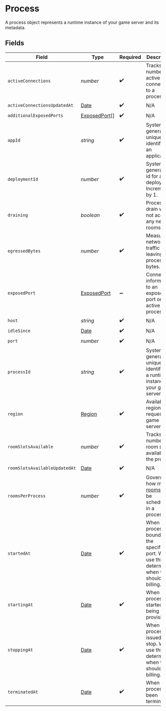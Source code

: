 # Process

A process object represents a runtime instance of your game server and its metadata.


## Fields

| Field                                                                                                            | Type                                                                                                             | Required                                                                                                         | Description                                                                                                      | Example                                                                                                          |
| ---------------------------------------------------------------------------------------------------------------- | ---------------------------------------------------------------------------------------------------------------- | ---------------------------------------------------------------------------------------------------------------- | ---------------------------------------------------------------------------------------------------------------- | ---------------------------------------------------------------------------------------------------------------- |
| `activeConnections`                                                                                              | *number*                                                                                                         | :heavy_check_mark:                                                                                               | Tracks the number of active connections to a process.                                                            | 10                                                                                                               |
| `activeConnectionsUpdatedAt`                                                                                     | [Date](https://developer.mozilla.org/en-US/docs/Web/JavaScript/Reference/Global_Objects/Date)                    | :heavy_check_mark:                                                                                               | N/A                                                                                                              |                                                                                                                  |
| `additionalExposedPorts`                                                                                         | [ExposedPort](../../models/shared/exposedport.md)[]                                                              | :heavy_check_mark:                                                                                               | N/A                                                                                                              |                                                                                                                  |
| `appId`                                                                                                          | *string*                                                                                                         | :heavy_check_mark:                                                                                               | System generated unique identifier for an application.                                                           | app-af469a92-5b45-4565-b3c4-b79878de67d2                                                                         |
| `deploymentId`                                                                                                   | *number*                                                                                                         | :heavy_check_mark:                                                                                               | System generated id for a deployment. Increments by 1.                                                           | 1                                                                                                                |
| `draining`                                                                                                       | *boolean*                                                                                                        | :heavy_check_mark:                                                                                               | Process in drain will not accept any new rooms.                                                                  |                                                                                                                  |
| `egressedBytes`                                                                                                  | *number*                                                                                                         | :heavy_check_mark:                                                                                               | Measures network traffic leaving the process in bytes.                                                           | 435                                                                                                              |
| `exposedPort`                                                                                                    | [ExposedPort](../../models/shared/exposedport.md)                                                                | :heavy_minus_sign:                                                                                               | Connection information to an exposed port on an active process.                                                  |                                                                                                                  |
| `host`                                                                                                           | *string*                                                                                                         | :heavy_check_mark:                                                                                               | N/A                                                                                                              |                                                                                                                  |
| `idleSince`                                                                                                      | [Date](https://developer.mozilla.org/en-US/docs/Web/JavaScript/Reference/Global_Objects/Date)                    | :heavy_check_mark:                                                                                               | N/A                                                                                                              |                                                                                                                  |
| `port`                                                                                                           | *number*                                                                                                         | :heavy_check_mark:                                                                                               | N/A                                                                                                              |                                                                                                                  |
| `processId`                                                                                                      | *string*                                                                                                         | :heavy_check_mark:                                                                                               | System generated unique identifier to a runtime instance of your game server.                                    | cbfcddd2-0006-43ae-996c-995fff7bed2e                                                                             |
| `region`                                                                                                         | [Region](../../models/shared/region.md)                                                                          | :heavy_check_mark:                                                                                               | Available regions to request a game server.                                                                      |                                                                                                                  |
| `roomSlotsAvailable`                                                                                             | *number*                                                                                                         | :heavy_check_mark:                                                                                               | Tracks the number of room slots available on the process.                                                        | 1                                                                                                                |
| `roomSlotsAvailableUpdatedAt`                                                                                    | [Date](https://developer.mozilla.org/en-US/docs/Web/JavaScript/Reference/Global_Objects/Date)                    | :heavy_check_mark:                                                                                               | N/A                                                                                                              |                                                                                                                  |
| `roomsPerProcess`                                                                                                | *number*                                                                                                         | :heavy_check_mark:                                                                                               | Governs how many [rooms](https://hathora.dev/docs/concepts/hathora-entities#room) can be scheduled in a process. | 3                                                                                                                |
| `startedAt`                                                                                                      | [Date](https://developer.mozilla.org/en-US/docs/Web/JavaScript/Reference/Global_Objects/Date)                    | :heavy_check_mark:                                                                                               | When the process bound to the specified port. We use this to determine when we should start billing.             |                                                                                                                  |
| `startingAt`                                                                                                     | [Date](https://developer.mozilla.org/en-US/docs/Web/JavaScript/Reference/Global_Objects/Date)                    | :heavy_check_mark:                                                                                               | When the process started being provisioned.                                                                      |                                                                                                                  |
| `stoppingAt`                                                                                                     | [Date](https://developer.mozilla.org/en-US/docs/Web/JavaScript/Reference/Global_Objects/Date)                    | :heavy_check_mark:                                                                                               | When the process is issued to stop. We use this to determine when we should stop billing.                        |                                                                                                                  |
| `terminatedAt`                                                                                                   | [Date](https://developer.mozilla.org/en-US/docs/Web/JavaScript/Reference/Global_Objects/Date)                    | :heavy_check_mark:                                                                                               | When the process has been terminated.                                                                            |                                                                                                                  |